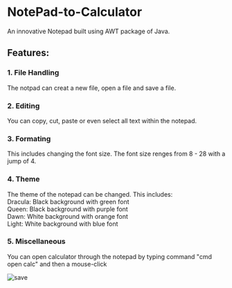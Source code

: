 # NotePad-to-Calculator
An innovative Notepad built using AWT package of Java.

## Features:
### 1. File Handling
The notpad can creat a new file, open a file and save a file.

### 2. Editing
You can copy, cut, paste or even select all text within the notepad.

### 3. Formating
This includes changing the font size. The font size renges from 8 - 28 with a jump of 4.

### 4. Theme
The theme of the notepad can be changed. This includes: <br />
    Dracula: Black background with green font<br />
    Queen: Black background with purple font<br />
    Dawn: White background with orange font<br />
    Light: White background with blue font
    
### 5. Miscellaneous
You can open calculator through the notepad by typing command "cmd open calc" and then a mouse-click


![save](https://user-images.githubusercontent.com/76195277/235306201-4d97a1de-1825-4770-9a93-bda4aaeab34e.JPG)
